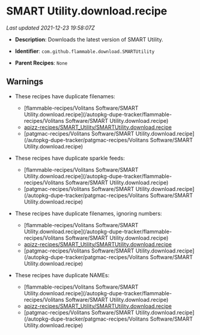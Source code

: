 # SMART Utility.download.recipe

_Last updated 2021-12-23 19:58:07Z_

- **Description**: Downloads the latest version of SMART Utility.

- **Identifier**: `com.github.flammable.download.SMARTUtility`

- **Parent Recipes**: `None`

## Warnings

- These recipes have duplicate filenames:
    - [flammable-recipes/Volitans Software/SMART Utility.download.recipe](/autopkg-dupe-tracker/flammable-recipes/Volitans Software/SMART Utility.download.recipe)
    - [apizz-recipes/SMART_Utility/SMARTUtility.download.recipe](/autopkg-dupe-tracker/apizz-recipes/SMART_Utility/SMARTUtility.download.recipe)
    - [patgmac-recipes/Volitans Software/SMART Utility.download.recipe](/autopkg-dupe-tracker/patgmac-recipes/Volitans Software/SMART Utility.download.recipe)

- These recipes have duplicate sparkle feeds:
    - [flammable-recipes/Volitans Software/SMART Utility.download.recipe](/autopkg-dupe-tracker/flammable-recipes/Volitans Software/SMART Utility.download.recipe)
    - [patgmac-recipes/Volitans Software/SMART Utility.download.recipe](/autopkg-dupe-tracker/patgmac-recipes/Volitans Software/SMART Utility.download.recipe)

- These recipes have duplicate filenames, ignoring numbers:
    - [flammable-recipes/Volitans Software/SMART Utility.download.recipe](/autopkg-dupe-tracker/flammable-recipes/Volitans Software/SMART Utility.download.recipe)
    - [apizz-recipes/SMART_Utility/SMARTUtility.download.recipe](/autopkg-dupe-tracker/apizz-recipes/SMART_Utility/SMARTUtility.download.recipe)
    - [patgmac-recipes/Volitans Software/SMART Utility.download.recipe](/autopkg-dupe-tracker/patgmac-recipes/Volitans Software/SMART Utility.download.recipe)

- These recipes have duplicate NAMEs:
    - [flammable-recipes/Volitans Software/SMART Utility.download.recipe](/autopkg-dupe-tracker/flammable-recipes/Volitans Software/SMART Utility.download.recipe)
    - [apizz-recipes/SMART_Utility/SMARTUtility.download.recipe](/autopkg-dupe-tracker/apizz-recipes/SMART_Utility/SMARTUtility.download.recipe)
    - [patgmac-recipes/Volitans Software/SMART Utility.download.recipe](/autopkg-dupe-tracker/patgmac-recipes/Volitans Software/SMART Utility.download.recipe)